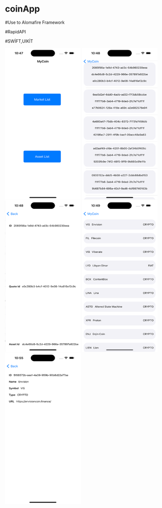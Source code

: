 # coinApp

#Use to Alomafire Framework


#RapidAPI


#SWİFT,UIKİT


<img src="1.png" width="250" height="500"/> <img src="2.png" width="250" height="500"/> <img src="3.png" width="250" height="500"/> <img src="4.png" width="250" height="500"/> <img src="5.png" width="250" height="500"/>

